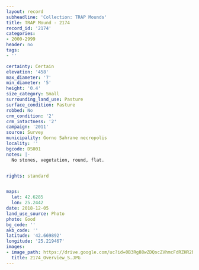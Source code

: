 ```yaml
---
layout: record
subheadline: 'Collection: TRAP Mounds'
title: TRAP Mound - 2174
record_id: '2174'
categories:
- 2000-2999
header: no
tags:
- ''

certainty: Certain
elevation: '458'
max_diameter: '7'
min_diameter: '5'
height: '0.4'
size_category: Small
surrounding_land_use: Pasture
surface_condition: Pasture
robbed: No
crm_condition: '2'
crm_intactness: '2'
campaign: '2011'
source: Survey
municipality: Gorno Sahrane necropolis
locality: ''
bgcode: DS001
notes: |-
  No stones, vegetation, round, flat.


rights: standard


maps:
  lat: 42.6285
  lon: 25.2442
date: 2018-12-05
land_use_source: Photo
photo: Good
bg_code: ''
akb_code: ''
latitude: '42.669892'
longitude: '25.219467'
images:
- image_path: https://drive.google.com/uc?id=0B3Rg88wZDQscZVhmcFdRZHR2bnM
  title: 2174_Overview_S.JPG
---
```

